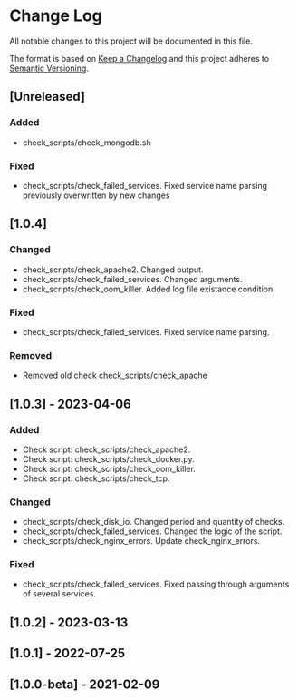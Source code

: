 # Change Log
All notable changes to this project will be documented in this file.
 
The format is based on [Keep a Changelog](http://keepachangelog.com/)
and this project adheres to [Semantic Versioning](http://semver.org/).

## [Unreleased]

### Added
 - check_scripts/check_mongodb.sh

### Fixed

- check_scripts/check_failed_services. Fixed service name parsing previously overwritten by new changes

## [1.0.4]

### Changed

- check_scripts/check_apache2. Changed output.
- check_scripts/check_failed_services. Changed arguments.
- check_scripts/check_oom_killer. Added log file existance condition.

### Fixed

- check_scripts/check_failed_services. Fixed service name parsing.

### Removed

- Removed old check check_scripts/check_apache
 
## [1.0.3] - 2023-04-06
 
### Added

- Check script: check_scripts/check_apache2.
- Check script: check_scripts/check_docker.py.
- Check script: check_scripts/check_oom_killer.
- Check script: check_scripts/check_tcp.
 
### Changed

- check_scripts/check_disk_io. Changed period and quantity of checks.
- check_scripts/check_failed_services. Changed the logic of the script.
- check_scripts/check_nginx_errors. Update check_nginx_errors.
 
### Fixed

- check_scripts/check_failed_services. Fixed passing through arguments of several services.

## [1.0.2] - 2023-03-13
 
## [1.0.1] - 2022-07-25
 
## [1.0.0-beta] - 2021-02-09
